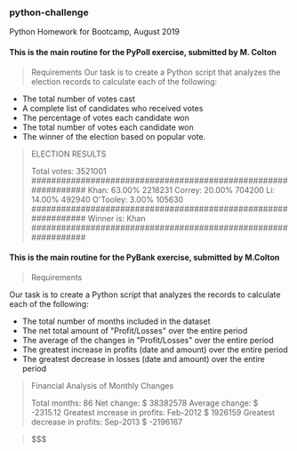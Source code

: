 ### python-challenge
Python Homework for Bootcamp, August 2019

#### This is the main routine for the PyPoll exercise, submitted by M. Colton

> Requirements
  Our task is to create a Python script that analyzes the election records to calculate each of the following:
  * The total number of votes cast
  * A complete list of candidates who received votes
  * The percentage of votes each candidate won
  * The total number of votes each candidate won
  * The winner of the election based on popular vote.

> ELECTION RESULTS
> 
> Total votes: 3521001
> ###############################################################
> Khan: 63.00% 2218231
> Correy: 20.00% 704200
> Li: 14.00% 492940
> O'Tooley: 3.00% 105630
> ###############################################################
> Winner is: Khan
> ###############################################################


#### This is the main routine for the PyBank exercise, submitted by M.Colton

> Requirements

  Our task is to create a Python script that analyzes the records to calculate each of the following:

  * The total number of months included in the dataset
  * The net total amount of "Profit/Losses" over the entire period
  * The average of the changes in "Profit/Losses" over the entire period
  * The greatest increase in profits (date and amount) over the entire period
  * The greatest decrease in losses (date and amount) over the entire period

> Financial Analysis of Monthly Changes
> 
> Total months: 		86
> Net change: 	$ 38382578
> Average change: $ -2315.12
> Greatest increase in profits: 	Feb-2012 	$  1926159
> Greatest decrease in profits: 	Sep-2013 	$ -2196167

> $$$$$$$$$$$$$$$$$$$$$$$$$$$$$$$$$$$$$$$$$$$$$$$$$$$$$$$$$$$$$$$
